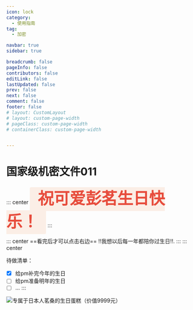 ```yaml
---
icon: lock
category:
  - 使用指南
tag:
  - 加密

navbar: true
sidebar: true

breadcrumb: false
pageInfo: false
contributors: false
editLink: false
lastUpdated: false
prev: false
next: false
comment: false
footer: false
# layout: CustomLayout
# layout: custom-page-width
# pageClass: custom-page-width
# containerClass: custom-page-width


---
```


# 国家级机密文件011

::: center
<span style="color: #e74c3c; font-family: 'Comic Sans MS', cursive; font-size: 3em; font-weight: bold; background-color: #FBEEE6; padding: 0.2em 0.5em; border-radius: 4px;">祝可爱彭茗生日快乐！</span> 
:::

<BiliBili bvid="BV1wG411X7cH" title="11122" ratio="4:3" autoplay=true />
::: center
 ==看完后才可以点击右边==  !!我想以后每一年都陪你过生日!!.
:::
::: center
  
  
待做清单：
- [x] 给pm补完今年的生日
- [ ] 给pm准备明年的生日
- [ ] ...
:::

![专属于日本人茗桑的生日蛋糕（价值9999元）](https://img.alicdn.com/imgextra/i3/2244140616/O1CN01FxwTET1GQAwV77lAZ_!!2244140616.jpg)